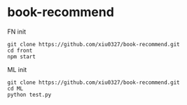 # book-recommend

FN init

```
git clone https://github.com/xiu0327/book-recommend.git
cd front
npm start
```

ML init

```
git clone https://github.com/xiu0327/book-recommend.git
cd ML
python test.py
```
